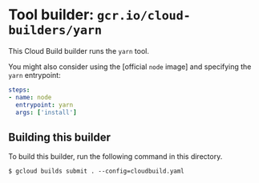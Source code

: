 # Tool builder: `gcr.io/cloud-builders/yarn`

This Cloud Build builder runs the `yarn` tool.

You might also consider using the [official `node` image] and specifying the
`yarn` entrypoint:

```yaml
steps:
- name: node
  entrypoint: yarn
  args: ['install']
```

## Building this builder

To build this builder, run the following command in this directory.

    $ gcloud builds submit . --config=cloudbuild.yaml
